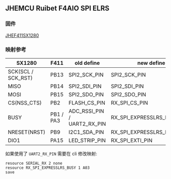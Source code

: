 ## JHEMCU Ruibet F4AIO SPI ELRS

### 固件

[JHEF411SX1280](../betaflight/obj/)

### 映射参考

| SX1280             | F411      | old define                  | new define                  |
| ------------------ | --------- | --------------------------- | --------------------------- |
| SCK(SCL / SCK_RST) | PB13      | SPI2_SCK_PIN                | SPI2_SCK_PIN                |
| MISO               | PB14      | SPI2_SDI_PIN                | SPI2_SDI_PIN                |
| MOSI               | PB15      | SPI2_SDO_PIN                | SPI2_SDO_PIN                |
| CS(NSS_CTS)        | PB2       | FLASH_CS_PIN                | RX_SPI_CS_PIN               |
| BUSY               | PB1 / PA3 | ADC_RSSI_PIN / UART2_RX_PIN | RX_SPI_EXPRESSLRS_BUSY_PIN  |
| NRESET(NRST)       | PB9       | I2C1_SDA_PIN                | RX_SPI_EXPRESSLRS_RESET_PIN |
| DIO1               | PA15      | LED_STRIP_PIN               | RX_SPI_EXTI_PIN             |


如果使用了 `UART2_RX_PIN` 需要在 cli 修改映射:

```shell
resource SERIAL_RX 2 none 
resource RX_SPI_EXPRESSLRS_BUSY 1 A03
save
```
